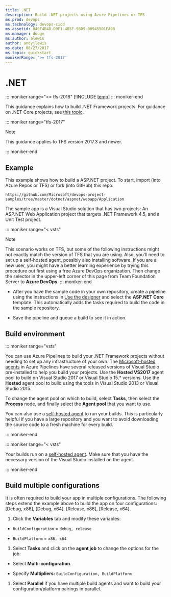 ```yaml
---
title: .NET
description: Build .NET projects using Azure Pipelines or TFS
ms.prod: devops
ms.technology: devops-cicd
ms.assetid: 840F4B48-D9F1-4B5F-98D9-00945501FA98
ms.manager: douge
ms.author: alewis
author: andyjlewis
ms.date: 08/27/2017
ms.topic: quickstart
monikerRange: '>= tfs-2017'
---
```


# .NET

::: moniker range="<= tfs-2018"
[!INCLUDE [temp](../../_shared/concept-rename-note.md)]
::: moniker-end

This guidance explains how to build .NET Framework projects. For guidance on .NET Core projects, see [this topic](../../languages/dotnet-core.md).

::: moniker range="tfs-2017"

> [!NOTE]
> 
> This guidance applies to TFS version 2017.3 and newer.

::: moniker-end

## Example

This example shows how to build a ASP.NET project. To start, import (into Azure Repos or TFS) or fork (into GitHub) this repo:

```
https://github.com/Microsoft/devops-project-samples/tree/master/dotnet/aspnet/webapp/Application
```

The sample app is a Visual Studio solution that has two projects: An ASP.NET Web Application project that targets .NET Framework 4.5, and a Unit Test project.

::: moniker range="< vsts"
> [!NOTE]
> This scenario works on TFS, but some of the following instructions might not exactly match the version of TFS that you are using. Also, you'll need to set up a self-hosted agent, possibly also installing software. If you are a new user, you might have a better learning experience by trying this procedure out first using a free Azure DevOps organization. Then change the selector in the upper-left corner of this page from Team Foundation Server to **Azure DevOps**.
::: moniker-end

* After you have the sample code in your own repository, create a pipeline using the instructions in [Use the designer](../../get-started-designer.md) and select the **ASP.NET Core** template. This automatically adds the tasks required to build the code in the sample repository.

* Save the pipeline and queue a build to see it in action.

## Build environment

::: moniker range="vsts"

You can use Azure Pipelines to build your .NET Framework projects without needing to set up any infrastructure of your own. The [Microsoft-hosted agents](../../agents/hosted.md) in Azure Pipelines have several released versions of Visual Studio pre-installed to help you build your projects.
Use the **Hosted VS2017** agent pool to build on Visual Studio 2017 or Visual Studio 15.* versions. Use the **Hosted** agent pool to build using the tools in Visual Studio 2013 or Visual Studio 2015.

To change the agent pool on which to build, select **Tasks**, then select the **Process** node, and finally select the **Agent pool** that you want to use.

You can also use a [self-hosted agent](../../agents/agents.md#install) to run your builds. This is particularly helpful if you have a large repository and you want to avoid downloading the source code to a fresh machine for every build.

::: moniker-end

::: moniker range="< vsts"

Your builds run on a [self-hosted agent](../../agents/agents.md#install).
Make sure that you have the necessary version of the Visual Studio installed on the agent.

::: moniker-end

## Build multiple configurations

It is often required to build your app in multiple configurations. The following steps extend the example above to build the app on four configurations: [Debug, x86], [Debug, x64], [Release, x86], [Release, x64].

1. Click the **Variables** tab and modify these variables:

 * `BuildConfiguration` = `debug, release`

 * `BuildPlatform` = `x86, x64`

1. Select **Tasks** and click on the **agent job** to change the options for the job:

 * Select **Multi-configuration**.

 * Specify **Multipliers:** `BuildConfiguration, BuildPlatform`

1. Select **Parallel** if you have multiple build agents and want to build your configuration/platform pairings in parallel.
